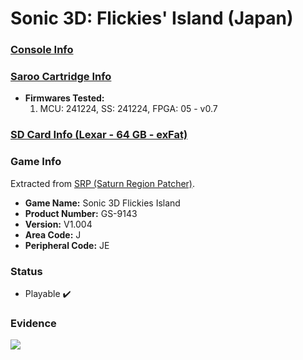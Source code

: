 # Sonic 3D: Flickies' Island (Japan)

### [Console Info](../../../../Info/Consoles/VA13/README.md)

### [Saroo Cartridge Info](../../../../Info/Cartridges/GuangzhouSanStarOnlineShop/1.6/README.md)

- <b>Firmwares Tested:</b>
  1. MCU: 241224, SS: 241224, FPGA: 05 - v0.7

### [SD Card Info (Lexar - 64 GB - exFat)](../../../../Info/SdCards/Lexar/64GB/exfat/README.md)

### Game Info

Extracted from [SRP (Saturn Region Patcher)](https://segaxtreme.net/resources/saturn-region-patcher.81/download).

- <b>Game Name:</b> Sonic 3D Flickies Island
- <b>Product Number:</b> GS-9143
- <b>Version:</b> V1.004
- <b>Area Code:</b> J
- <b>Peripheral Code:</b> JE

### Status

- Playable :heavy_check_mark:

### Evidence

[![](https://img.youtube.com/vi/90RPGTymzYA/0.jpg)](https://www.youtube.com/watch?v=90RPGTymzYA)
